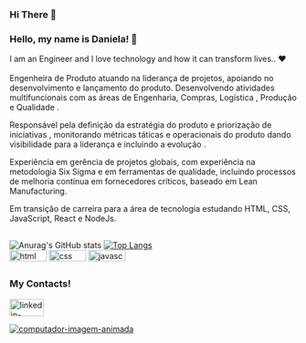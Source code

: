 ### Hi There 👋

### Hello, my name is Daniela! :sunrise:
I am an Engineer and I love technology and how it can transform lives.. :heart:
</br></br>
Engenheira de Produto atuando na liderança de projetos, apoiando no desenvolvimento e lançamento do produto. Desenvolvendo atividades multifuncionais com as áreas de Engenharia, Compras, Logística , Produção e Qualidade .

Responsável pela definição da estratégia do produto e priorização de iniciativas , monitorando métricas táticas e operacionais do produto dando visibilidade para a liderança e incluindo a evolução .

Experiência em gerência de projetos globais, com experiência na metodologia Six Sigma e em ferramentas de qualidade, incluindo processos de melhoria contínua em fornecedores críticos, baseado em Lean Manufacturing.

Em transição de carreira para a área de tecnologia estudando HTML, CSS, JavaScript, React e NodeJs.
</br>
##
![Anurag's GitHub stats](https://github-readme-stats.vercel.app/api?username=danipez2014&show_icons=true&theme=highcontrast) [![Top Langs](https://github-readme-stats.vercel.app/api/top-langs/?username=danipez2014&layout=compact=true&theme=highcontrast)](https://github.com/danipez2014/github-readme-stats) 
</br>
<img align="center" width="65" height="20" alt="html" src="https://camo.githubusercontent.com/9a7c8c4ee62739436a191706be9f786a813dc377ce778522da198cb94874dc22/68747470733a2f2f696d672e736869656c64732e696f2f62616467652f2d48544d4c352d2532334534344432373f7374796c653d666c61742d737175617265266c6f676f3d68746d6c35266c6f676f436f6c6f723d666666666666" style= "max-width:100%;"></img>  <img align="center" width="65" height="20" alt="css" src="https://camo.githubusercontent.com/19d98ab99fe0a1a5c00ef27920be3ada8548f2476877db0598960ac2a5f8788d/68747470733a2f2f696d672e736869656c64732e696f2f62616467652f2d435353332d2532333135373242363f7374796c653d666c61742d737175617265266c6f676f3d63737333" style= "max-width:100%;"></img> <img align="center" width="65" height="20" alt="javascript" src="https://camo.githubusercontent.com/a1309b252e82434062012a8073fa9fc1416a96289b7ca11555577b9fbe1cf03e/68747470733a2f2f696d672e736869656c64732e696f2f62616467652f2d4a6176615363726970742d2532334637444631433f7374796c653d666c61742d737175617265266c6f676f3d6a617661736372697074266c6f676f436f6c6f723d303030303030266c6162656c436f6c6f723d25323346374446314326636f6c6f723d253233464643453541" style= "max-width:100%;"></img>
</br>
##

### My Contacts!

<a href="https://www.linkedin.com/in/daniela-pez/" target="_blank">
 
 
 <img align="center" alt="linkedin-daniela" height="30" width="60" src="https://camo.githubusercontent.com/c00f87aeebbec37f3ee0857cc4c20b21fefde8a96caf4744383ebfe44a47fe3f/68747470733a2f2f696d672e736869656c64732e696f2f62616467652f2d4c696e6b6564496e2d2532333030373742353f7374796c653d666f722d7468652d6261646765266c6f676f3d6c696e6b6564696e266c6f676f436f6c6f723d7768697465" style= "max-width:100%;"> </a> </br>

<a href="https://www.imagensanimadas.com/cat-computadores-56.htm"><img src="https://www.imagensanimadas.com/data/media/56/computador-imagem-animada-0496.gif" border="0" alt="computador-imagem-animada" /></a>
